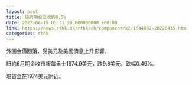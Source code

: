 ```yaml
---
layout: post
title: 紐約期金低收約0.5%
date: 2022-04-15 05:33:29.000000000 +08:00
link: https://news.rthk.hk/rthk/ch/component/k2/1644082-20220415.htm
categories: rthk
---
```


外圍金價回落，受美元及美國債息上升影響。

紐約6月期金收市報每盎士1974.9美元，跌9.8美元，跌幅0.49%。

現貨金在1974美元附近。
